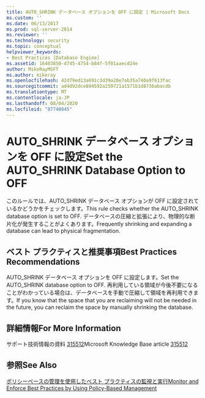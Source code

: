 ```yaml
---
title: AUTO_SHRINK データベース オプションを OFF に設定 | Microsoft Docs
ms.custom: ''
ms.date: 06/13/2017
ms.prod: sql-server-2014
ms.reviewer: ''
ms.technology: security
ms.topic: conceptual
helpviewer_keywords:
- Best Practices [Database Engine]
ms.assetid: 16403850-d745-4754-b84f-5f01aaecd24e
author: MikeRayMSFT
ms.author: mikeray
ms.openlocfilehash: 42d79ed13a691c3d39a28e7ab35a740a9f613fac
ms.sourcegitcommit: ad4d92dce894592a259721a1571b1d8736abacdb
ms.translationtype: MT
ms.contentlocale: ja-JP
ms.lasthandoff: 08/04/2020
ms.locfileid: "87740845"
---
```

# <a name="set-the-auto_shrink-database-option-to-off"></a><span data-ttu-id="6d07c-102">AUTO_SHRINK データベース オプションを OFF に設定</span><span class="sxs-lookup"><span data-stu-id="6d07c-102">Set the AUTO_SHRINK Database Option to OFF</span></span>
  <span data-ttu-id="6d07c-103">このルールでは、AUTO_SHRINK データベース オプションが OFF に設定されているかどうかをチェックします。</span><span class="sxs-lookup"><span data-stu-id="6d07c-103">This rule checks whether the AUTO_SHRINK database option is set to OFF.</span></span> <span data-ttu-id="6d07c-104">データベースの圧縮と拡張により、物理的な断片化が発生することがよくあります。</span><span class="sxs-lookup"><span data-stu-id="6d07c-104">Frequently shrinking and expanding a database can lead to physical fragmentation.</span></span>  
  
## <a name="best-practices-recommendations"></a><span data-ttu-id="6d07c-105">ベスト プラクティスと推奨事項</span><span class="sxs-lookup"><span data-stu-id="6d07c-105">Best Practices Recommendations</span></span>  
 <span data-ttu-id="6d07c-106">AUTO_SHRINK データベース オプションを OFF に設定します。</span><span class="sxs-lookup"><span data-stu-id="6d07c-106">Set the AUTO_SHRINK database option to OFF.</span></span> <span data-ttu-id="6d07c-107">再利用している領域が今後不要になることがわかっている場合は、データベースを手動で圧縮して領域を再利用できます。</span><span class="sxs-lookup"><span data-stu-id="6d07c-107">If you know that the space that you are reclaiming will not be needed in the future, you can reclaim the space by manually shrinking the database.</span></span>  
  
## <a name="for-more-information"></a><span data-ttu-id="6d07c-108">詳細情報</span><span class="sxs-lookup"><span data-stu-id="6d07c-108">For More Information</span></span>  
 <span data-ttu-id="6d07c-109">サポート技術情報の資料 [315512](https://go.microsoft.com/fwlink/?linkid=117750)</span><span class="sxs-lookup"><span data-stu-id="6d07c-109">Microsoft Knowledge Base article [315512](https://go.microsoft.com/fwlink/?linkid=117750)</span></span>  
  
## <a name="see-also"></a><span data-ttu-id="6d07c-110">参照</span><span class="sxs-lookup"><span data-stu-id="6d07c-110">See Also</span></span>  
 [<span data-ttu-id="6d07c-111">ポリシーベースの管理を使用したベスト プラクティスの監視と実行</span><span class="sxs-lookup"><span data-stu-id="6d07c-111">Monitor and Enforce Best Practices by Using Policy-Based Management</span></span>](monitor-and-enforce-best-practices-by-using-policy-based-management.md)  
  
  
